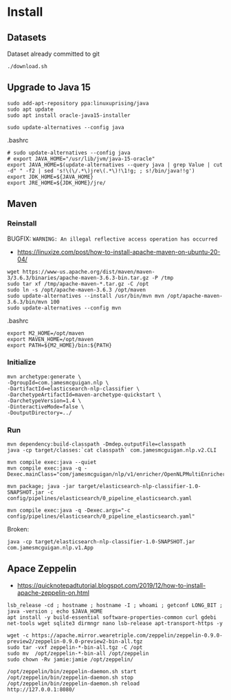 # Install

## Datasets
Dataset already committed to git
```
./download.sh
```

## Upgrade to Java 15
```
sudo add-apt-repository ppa:linuxuprising/java
sudo apt update
sudo apt install oracle-java15-installer

sudo update-alternatives --config java
```
.bashrc
```
# sudo update-alternatives --config java
# export JAVA_HOME="/usr/lib/jvm/java-15-oracle"
export JAVA_HOME=$(update-alternatives --query java | grep Value | cut -d" " -f2 | sed 's!\(\/.*\)jre\(.*\)!\1!g; ; s!/bin/java!!g')
export JDK_HOME=${JAVA_HOME}
export JRE_HOME=${JDK_HOME}/jre/
```

## Maven

### Reinstall 
BUGFIX: `WARNING: An illegal reflective access operation has occurred`
- https://linuxize.com/post/how-to-install-apache-maven-on-ubuntu-20-04/
```
wget https://www-us.apache.org/dist/maven/maven-3/3.6.3/binaries/apache-maven-3.6.3-bin.tar.gz -P /tmp
sudo tar xf /tmp/apache-maven-*.tar.gz -C /opt
sudo ln -s /opt/apache-maven-3.6.3 /opt/maven
sudo update-alternatives --install /usr/bin/mvn mvn /opt/apache-maven-3.6.3/bin/mvn 100
sudo update-alternatives --config mvn
```
.bashrc
```
export M2_HOME=/opt/maven
export MAVEN_HOME=/opt/maven
export PATH=${M2_HOME}/bin:${PATH}
```


### Initialize
```
mvn archetype:generate \
-DgroupId=com.jamesmcguigan.nlp \
-DartifactId=elasticsearch-nlp-classifier \
-DarchetypeArtifactId=maven-archetype-quickstart \
-DarchetypeVersion=1.4 \
-DinteractiveMode=false \
-DoutputDirectory=../
```


### Run
```
mvn dependency:build-classpath -Dmdep.outputFile=classpath
java -cp target/classes:`cat classpath` com.jamesmcguigan.nlp.v2.CLI

mvn compile exec:java --quiet
mvn compile exec:java -q -Dexec.mainClass="com/jamesmcguigan/nlp/v1/enricher/OpenNLPMultiEnricher.java" 

mvn package; java -jar target/elasticsearch-nlp-classifier-1.0-SNAPSHOT.jar -c config/pipelines/elasticsearch/0_pipeline_elasticsearch.yaml

mvn compile exec:java -q -Dexec.args="-c config/pipelines/elasticsearch/0_pipeline_elasticsearch.yaml"
```

Broken:
```
java -cp target/elasticsearch-nlp-classifier-1.0-SNAPSHOT.jar  com.jamesmcguigan.nlp.v1.App
```

## Apace Zeppelin
- https://quicknotepadtutorial.blogspot.com/2019/12/how-to-install-apache-zeppelin-on.html

```
lsb_release -cd ; hostname ; hostname -I ; whoami ; getconf LONG_BIT ; java -version ; echo $JAVA_HOME
apt install -y build-essential software-properties-common curl gdebi net-tools wget sqlite3 dirmngr nano lsb-release apt-transport-https -y

wget -c https://apache.mirror.wearetriple.com/zeppelin/zeppelin-0.9.0-preview2/zeppelin-0.9.0-preview2-bin-all.tgz
sudo tar -vxf zeppelin-*-bin-all.tgz -C /opt
sudo mv  /opt/zeppelin-*-bin-all /opt/zeppelin
sudo chown -Rv jamie:jamie /opt/zeppelin/

/opt/zeppelin/bin/zeppelin-daemon.sh start
/opt/zeppelin/bin/zeppelin-daemon.sh stop
/opt/zeppelin/bin/zeppelin-daemon.sh reload
http://127.0.0.1:8080/
```

